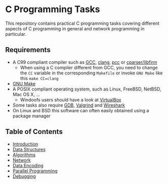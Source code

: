 # C Programming Tasks

This repository contains practical C programming tasks covering different aspects of C programming in general and network programming in particular.

## Requirements
 - A C99 compliant compiler such as [GCC](https://gcc.gnu.org/), [clang](https://clang.llvm.org/), [pcc](http://pcc.ludd.ltu.se/) or [cparser/libfirm](http://pp.ipd.kit.edu/firm/)
   - When using a C compiler different from GCC, you need to change the `CC` variable in the corresponding `Makefile` or invoke `GNU Make` like this `make CC=clang`
 - [GNU Make](https://www.gnu.org/software/make/)
 - A POSIX compliant operating system, such as Linux, FreeBSD, NetBSD, Mac OS X, ...
   - Windoofs users should have a look at [VirtualBox](https://www.virtualbox.org/)
 - Some tasks also require [GDB](https://www.gnu.org/software/gdb/), [Valgrind](http://valgrind.org/) and [Wireshark](https://www.wireshark.org/)
 - On Linux and BSD this software can often easily obtained using a package manager

## Table of Contents
- [Introduction](01-introduction)
- [Data Structures](02-data-structures)
- [Algorithms](03-algorithms)
- [Network](04-network)
- [Data Encoding](05-data-encoding)
- [Parallel Programming](06-parallel-programming)
- [Debugging](07-debugging)
